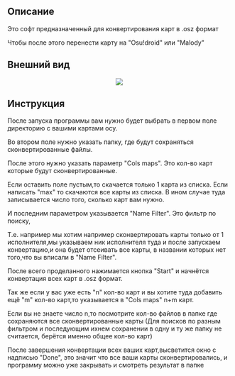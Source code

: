 ## Описание

Это софт предназначенный для конвертирования карт в .osz формат

Чтобы после этого перенести карту на "Osu!droid" или "Malody"
## Внешний вид
<center>
    <img src="https://cdn.discordapp.com/attachments/804028896295125024/945784194330689566/unknown.png"></img>
</center>

## Инструкция

После запуска программы вам нужно будет выбрать в первом поле 
директорию с вашими картами осу.

Во втором поле нужно указать папку, где
будут сохраняться сконвертированные файлы.

После этого нужно указать параметр "Cols maps".
Это кол-во карт которые будут сконвертированные.

Если оставить поле пустым,то скачается только 1 карта из списка.
Если написать "max" то скачаются все карты из списка.
В ином случае туда записывается число того, сколько карт вам нужно.

И последним параметром указывается "Name Filter".
Это фильтр по поиску,

Т.е. например мы хотим например сконвертировать карты
только от 1 исполнителя,мы указываем ник исполнителя туда и 
после запускаем конвертацию,и она будет отсеивать все карты,
в названии которых нет того,что вы вписали в "Name Filter".

После всего проделанного нажимается кнопка "Start" и начнётся
конвертация всех карт в .osz формат.

Так же если у вас уже есть "n" кол-во карт и вы хотите туда добавить
ещё "m" кол-во карт,то указывается в "Cols maps" n+m карт.

Если вы не знаете число n,то посмотрите кол-во файлов в папке
где сохраняются все сконвертированные карты
(Для поисков по разным фильтром и 
последующим ихнем сохранении в одну и 
ту же папку не считается, берётся именно общее кол-во карт)

После завершения конвертации всех ваших карт,высветится окно с надписью "Done",
это значит что все ваши карты сконвертировались,
и программу можно уже закрывать и смотреть результат в папке
